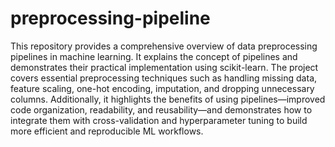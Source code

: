 # preprocessing-pipeline
This repository provides a comprehensive overview of data preprocessing pipelines in machine learning. It explains the concept of pipelines and demonstrates their practical implementation using scikit-learn. The project covers essential preprocessing techniques such as handling missing data, feature scaling, one-hot encoding, imputation, and dropping unnecessary columns. Additionally, it highlights the benefits of using pipelines—improved code organization, readability, and reusability—and demonstrates how to integrate them with cross-validation and hyperparameter tuning to build more efficient and reproducible ML workflows.
